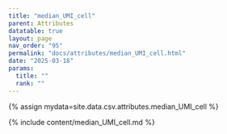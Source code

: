 ```yaml
---
title: "median_UMI_cell"
parent: Attributes
datatable: true
layout: page
nav_order: "95"
permalink: "docs/attributes/median_UMI_cell.html"
date: "2025-03-18"
params:
  title: ""
  rank: ""
---
```

{% assign mydata=site.data.csv.attributes.median_UMI_cell %} 

{% include content/median_UMI_cell.md %}
